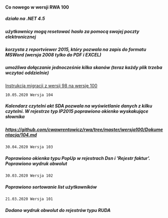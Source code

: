 #### Co nowego w wersji RWA 100

##### działa na .NET 4.5

##### użytkownicy mogą resetować hasło za pomocą swojej poczty elektronicznej

##### korzysta z reportviewer 2015, który pozwala na zapis do formatu MSWord (wersja 2008 tylko do PDF i EXCEL)

##### umożliwa dołączanie jednocześnie kilka skanów (teraz każdy plik trzeba wczytać oddzielnie)

[Instrukcja migracji z wersji 98 na wersję 100](https://github.com/cwawrentowicz/rwa/tree/master/wersja100/Dokumentacja/RWA100_Instalacja_na_Windows_2012.docx)

```10.05.2020 Wersja 104```
##### Kalendarz  czytelni akt SDA pozwala na wyświetlanie danych z kilku czytelni.  W rejestrze typ IP2015 poprawiono okienko wyskakujące słownika 
##### https://github.com/cwawrentowicz/rwa/tree/master/wersja100/Dokumentacja/104.md
```30.04.2020 Wersja 103```
##### Poprawiono okienka typu PopUp w rejestrach Dsn i 'Rejestr faktur'. Poprawiono wydruk obwolut 

```30.03.2020 Wersja 102```
##### Poprawiono sortowanie list użytkowników

```21.03.2020 Wersja 101```
##### Dodano wydruk obwolut do rejestrów typu RUDA